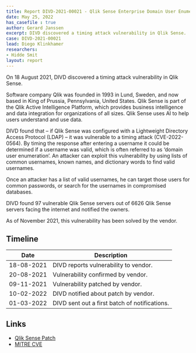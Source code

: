 ```yaml
---
title: Report DIVD-2021-00021 - Qlik Sense Enterprise Domain User Enumeration
date: May 25, 2022
has_casefile : true
author: Gerard Janssen
excerpt: DIVD discovered a timing attack vulnerability in Qlik Sense.
case: DIVD-2021-00021
lead: Diego Klinkhamer
researchers: 
- Hidde Smit
layout: report
---
```


On 18 August 2021, DIVD discovered a timing attack vulnerability in Qlik Sense.
 
Software company Qlik was founded in 1993 in Lund, Sweden, and now based in King of Prussia, Pennsylvania, United States. Qlik Sense is part of the Qlik Active Intelligence Platform, which provides business intelligence and data integration for organizations of all sizes. Qlik Sense uses AI to help users understand and use data. 

DIVD found that – if Qlik Sense was configured with a Lightweight Directory Access Protocol (LDAP) – it was vulnerable to a timing attack (CVE-2022-0564). By timing the response after entering a username it could be determined if a username was valid, which is often referred to as ‘domain user enumeration’. An attacker can exploit this vulnerability by using lists of common usernames, known names, and dictionary words to find valid usernames.   

Once an attacker has a list of valid usernames, he can target those users for common passwords, or search for the usernames in compromised databases. 

DIVD found 97 vulnerable Qlik Sense servers out of 6626 Qlik Sense servers facing the internet and notified the owners.
 
As of November 2021, this vulnerability has been solved by the vendor. 





## Timeline

| Date  | Description |
|:-----:|-------------|
| 18-08-2021 | DIVD reports vulnerability to vendor. |
| 20-08-2021 | Vulnerability confirmed by vendor. |
| 09-11-2021 | Vulnerability patched by vendor. |
| 10-02-2022 | DIVD notified about patch by vendor. |
| 01-03-2022 | DIVD sent out a first batch of notifications. |



## Links

- [Qlik Sense Patch](https://community.qlik.com/t5/Release-Notes/Qlik-Sense-Enterprise-on-Windows-November-2021-Initial-Release/ta-p/1856531)
- [MITRE CVE](https://cve.mitre.org/cgi-bin/cvename.cgi?name=CVE-2022-0564)

